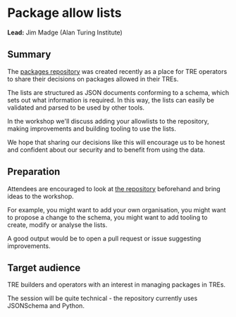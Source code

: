 # Package allow lists
**Lead:** Jim Madge (Alan Turing Institute)

## Summary
The [packages repository](https://github.com/uk-tre/packages) was created recently as a place for TRE operators to share their decisions on packages allowed in their TREs.

The lists are structured as JSON documents conforming to a schema, which sets out what information is required. 
In this way, the lists can easily be validated and parsed to be used by other tools.

In the workshop we'll discuss adding your allowlists to the repository, making improvements and building tooling to use the lists.

We hope that sharing our decisions like this will encourage us to be honest and confident about our security and to benefit from using the data.

## Preparation
Attendees are encouraged to look at [the repository](https://github.com/uk-tre/packages) beforehand and bring ideas to the workshop.

For example, you might want to add your own organisation, you might want to propose a change to the schema, you might want to add tooling to create, modify or analyse the lists.

A good output would be to open a pull request or issue suggesting improvements.

## Target audience
TRE builders and operators with an interest in managing packages in TREs.

The session will be quite technical - the repository currently uses JSONSchema and Python.